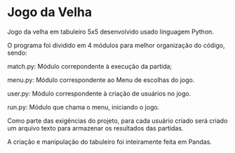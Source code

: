 # Jogo da Velha

Jogo da velha em tabuleiro 5x5 desenvolvido usado linguagem Python.

O programa foi dividido em 4 módulos para melhor organização do código, sendo:

match.py: Módulo correpondente à execução da partida;

menu.py: Módulo correspondente ao Menu de escolhas do jogo.

user.py: Módulo correspondente à criação de usuários no jogo.

run.py: Módulo que chama o menu, iniciando o jogo.

Como parte das exigências do projeto, para cada usuário criado será criado um arquivo texto para armazenar os resultados das partidas. 

A criação e manipulação do tabuleiro foi inteiramente feita em Pandas.


